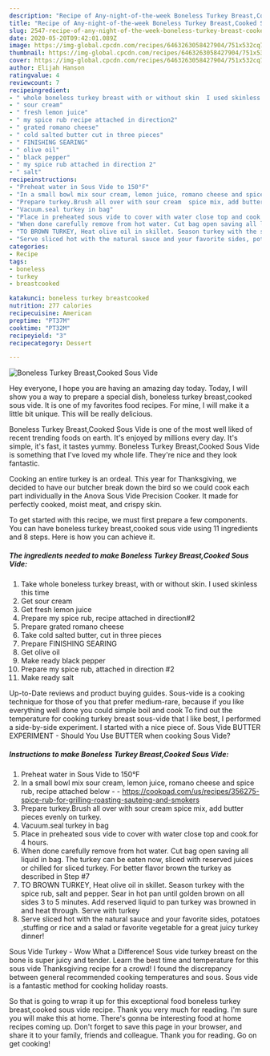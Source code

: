 ```yaml
---
description: "Recipe of Any-night-of-the-week Boneless Turkey Breast,Cooked Sous Vide"
title: "Recipe of Any-night-of-the-week Boneless Turkey Breast,Cooked Sous Vide"
slug: 2547-recipe-of-any-night-of-the-week-boneless-turkey-breast-cooked-sous-vide
date: 2020-05-20T09:42:01.089Z
image: https://img-global.cpcdn.com/recipes/6463263058427904/751x532cq70/boneless-turkey-breastcooked-sous-vide-recipe-main-photo.jpg
thumbnail: https://img-global.cpcdn.com/recipes/6463263058427904/751x532cq70/boneless-turkey-breastcooked-sous-vide-recipe-main-photo.jpg
cover: https://img-global.cpcdn.com/recipes/6463263058427904/751x532cq70/boneless-turkey-breastcooked-sous-vide-recipe-main-photo.jpg
author: Elijah Hanson
ratingvalue: 4
reviewcount: 7
recipeingredient:
- " whole boneless turkey breast with or without skin  I used skinless this time"
- " sour cream"
- " fresh lemon juice"
- " my spice rub recipe attached in direction2"
- " grated romano cheese"
- " cold salted butter cut in three pieces"
- " FINISHING SEARING"
- " olive oil"
- " black pepper"
- " my spice rub attached in direction 2"
- " salt"
recipeinstructions:
- "Preheat water in Sous Vide to 150°F"
- "In a small bowl mix sour cream, lemon juice, romano cheese and spice rub, recipe attached below  https://cookpad.com/us/recipes/356275-spice-rub-for-grilling-roasting-sauteing-and-smokers"
- "Prepare turkey.Brush all over with sour cream  spice mix, add butter pieces evenly on turkey."
- "Vacuum.seal turkey in bag"
- "Place in preheated sous vide to cover with water close top and cook.for 4 hours."
- "When done carefully remove from hot water. Cut bag open saving all liquid in bag. The turkey can be eaten now, sliced with reserved juices or chilled for sliced turkey. For better flavor brown the turkey  as described in  Step #7"
- "TO BROWN TURKEY, Heat olive oil in skillet. Season turkey with the spice rub, salt and pepper. Sear in hot pan until golden brown on all sides 3 to 5 minutes. Add reserved liquid to pan turkey was browned in and heat through. Serve with turkey"
- "Serve sliced hot with the natural sauce and your favorite sides, potatoes ,stuffing or rice and a salad or favorite vegetable for a great juicy turkey dinner!"
categories:
- Recipe
tags:
- boneless
- turkey
- breastcooked

katakunci: boneless turkey breastcooked 
nutrition: 277 calories
recipecuisine: American
preptime: "PT37M"
cooktime: "PT32M"
recipeyield: "3"
recipecategory: Dessert

---
```



![Boneless Turkey Breast,Cooked Sous Vide](https://img-global.cpcdn.com/recipes/6463263058427904/751x532cq70/boneless-turkey-breastcooked-sous-vide-recipe-main-photo.jpg)

Hey everyone, I hope you are having an amazing day today. Today, I will show you a way to prepare a special dish, boneless turkey breast,cooked sous vide. It is one of my favorites food recipes. For mine, I will make it a little bit unique. This will be really delicious.

Boneless Turkey Breast,Cooked Sous Vide is one of the most well liked of recent trending foods on earth. It's enjoyed by millions every day. It's simple, it's fast, it tastes yummy. Boneless Turkey Breast,Cooked Sous Vide is something that I've loved my whole life. They're nice and they look fantastic.

Cooking an entire turkey is an ordeal. This year for Thanksgiving, we decided to have our butcher break down the bird so we could cook each part individually in the Anova Sous Vide Precision Cooker. It made for perfectly cooked, moist meat, and crispy skin.


To get started with this recipe, we must first prepare a few components. You can have boneless turkey breast,cooked sous vide using 11 ingredients and 8 steps. Here is how you can achieve it.

<!--inarticleads1-->

##### The ingredients needed to make Boneless Turkey Breast,Cooked Sous Vide:

1. Take  whole boneless turkey breast, with or without skin.  I used skinless this time
1. Get  sour cream
1. Get  fresh lemon juice
1. Prepare  my spice rub, recipe attached in direction#2
1. Prepare  grated romano cheese
1. Take  cold salted butter, cut in three pieces
1. Prepare  FINISHING SEARING
1. Get  olive oil
1. Make ready  black pepper
1. Prepare  my spice rub, attached in direction #2
1. Make ready  salt


Up-to-Date reviews and product buying guides. Sous-vide is a cooking technique for those of you that prefer medium-rare, because if you like everything well done you could simple boil and cook To find out the temperature for cooking turkey breast sous-vide that I like best, I performed a side-by-side experiment. I started with a nice piece of. Sous Vide BUTTER EXPERIMENT - Should You Use BUTTER when cooking Sous Vide? 

<!--inarticleads2-->

##### Instructions to make Boneless Turkey Breast,Cooked Sous Vide:

1. Preheat water in Sous Vide to 150°F
1. In a small bowl mix sour cream, lemon juice, romano cheese and spice rub, recipe attached below -  - https://cookpad.com/us/recipes/356275-spice-rub-for-grilling-roasting-sauteing-and-smokers
1. Prepare turkey.Brush all over with sour cream  spice mix, add butter pieces evenly on turkey.
1. Vacuum.seal turkey in bag
1. Place in preheated sous vide to cover with water close top and cook.for 4 hours.
1. When done carefully remove from hot water. Cut bag open saving all liquid in bag. The turkey can be eaten now, sliced with reserved juices or chilled for sliced turkey. For better flavor brown the turkey  as described in  Step #7
1. TO BROWN TURKEY, Heat olive oil in skillet. Season turkey with the spice rub, salt and pepper. Sear in hot pan until golden brown on all sides 3 to 5 minutes. Add reserved liquid to pan turkey was browned in and heat through. Serve with turkey
1. Serve sliced hot with the natural sauce and your favorite sides, potatoes ,stuffing or rice and a salad or favorite vegetable for a great juicy turkey dinner!


Sous Vide Turkey - Wow What a Difference! Sous vide turkey breast on the bone is super juicy and tender. Learn the best time and temperature for this sous vide Thanksgiving recipe for a crowd! I found the discrepancy between general recommended cooking temperatures and sous. Sous vide is a fantastic method for cooking holiday roasts. 

So that is going to wrap it up for this exceptional food boneless turkey breast,cooked sous vide recipe. Thank you very much for reading. I'm sure you will make this at home. There's gonna be interesting food at home recipes coming up. Don't forget to save this page in your browser, and share it to your family, friends and colleague. Thank you for reading. Go on get cooking!
